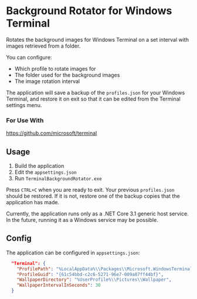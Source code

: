 # Background Rotator for Windows Terminal

Rotates the background images for Windows Terminal on a set interval with images
retrieved from a folder.

You can configure:
- Which profile to rotate images for
- The folder used for the background images
- The image rotation interval

The application will save a backup of the `profiles.json` for your Windows
Terminal, and restore it on exit so that it can be edited from the Terminal
settings menu.

### For Use With
https://github.com/microsoft/terminal

## Usage

1. Build the application
2. Edit the `appsettings.json`
3. Run `TerminalBackgroundRotator.exe`

Press `CTRL+C` when you are ready to exit. Your previous `profiles.json` should
be restored. If it is not, restore one of the backup copies that the application
has made.

Currently, the application runs only as a .NET Core 3.1 generic host service.
In the future, running it as a Windows service may be possible.

## Config

The application can be configured in `appsettings.json`:
```json
  "Terminal": {
    "ProfilePath": "%LocalAppData%\\Packages\\Microsoft.WindowsTerminal_8wekyb3d8bbwe\\LocalState\\profiles.json",
    "ProfileGuid": "{61c54bbd-c2c6-5271-96e7-009a87ff44bf}",
    "WallpaperDirectory": "%UserProfile%\\Pictures\\Wallpaper",
    "WallpaperIntervalInSeconds": 30
  }
```
